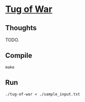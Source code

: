 # [Tug of War](https://onlinejudge.org/index.php?option=com_onlinejudge&Itemid=8&page=show_problem&problem=973)

## Thoughts
TODO.

## Compile
`make`

## Run
`./tug-of-war < ./sample_input.txt`

